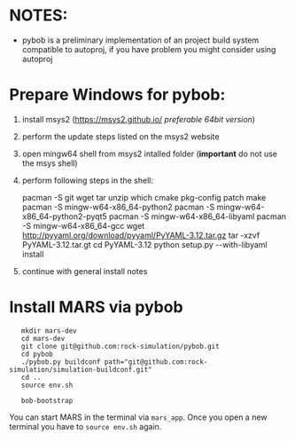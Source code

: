 # NOTES:

  - pybob is a preliminary implementation of an project build system compatible
     to autoproj, if you have problem you might consider using autoproj

# Prepare Windows for pybob:

  1. install msys2 (https://msys2.github.io/ *preferable 64bit version*)
  2. perform the update steps listed on the msys2 website
  3. open mingw64 shell from msys2 intalled folder
     (**important** do not use the msys shell)
  4. perform following steps in the shell:

     pacman -S git wget tar unzip which cmake pkg-config patch make
     pacman -S mingw-w64-x86_64-python2
     pacman -S mingw-w64-x86_64-python2-pyqt5
     pacman -S mingw-w64-x86_64-libyaml
     pacman -S mingw-w64-x86_64-gcc
     wget http://pyyaml.org/download/pyyaml/PyYAML-3.12.tar.gz
     tar -xzvf PyYAML-3.12.tar.gt
     cd PyYAML-3.12
     python setup.py --with-libyaml install

  5. continue with general install notes

# Install MARS via pybob

       mkdir mars-dev
       cd mars-dev
       git clone git@github.com:rock-simulation/pybob.git
       cd pybob
       ./pybob.py buildconf path="git@github.com:rock-simulation/simulation-buildconf.git"
       cd ..
       source env.sh

       bob-bootstrap

  You can start MARS in the terminal via `mars_app`.
  Once you open a new terminal you have to `source env.sh` again.
  